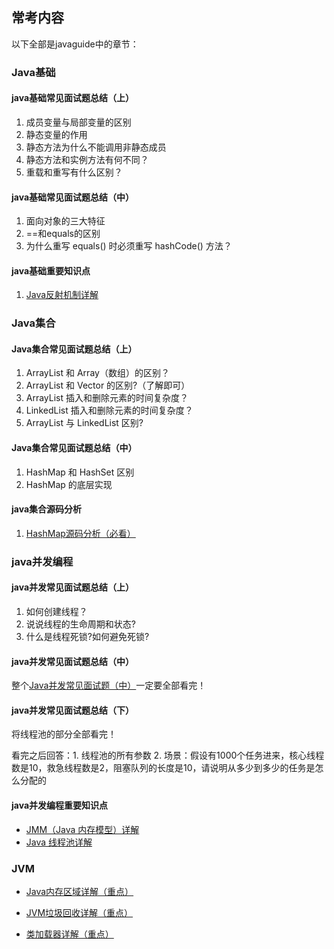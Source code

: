 ## 常考内容


以下全部是javaguide中的章节：
### Java基础
#### java基础常见面试题总结（上）
1. 成员变量与局部变量的区别
2. 静态变量的作用
3. 静态方法为什么不能调用非静态成员
4. 静态方法和实例方法有何不同？
5. 重载和重写有什么区别？

#### java基础常见面试题总结（中）
1. 面向对象的三大特征
2. ==和equals的区别
3. 为什么重写 equals() 时必须重写 hashCode() 方法？

#### java基础重要知识点
1. [Java反射机制详解](https://javaguide.cn/java/basis/reflection.html)

### Java集合
#### Java集合常见面试题总结（上）
1. ArrayList 和 Array（数组）的区别？
2. ArrayList 和 Vector 的区别?（了解即可）
3. ArrayList 插入和删除元素的时间复杂度？
4. LinkedList 插入和删除元素的时间复杂度？
5. ArrayList 与 LinkedList 区别?

#### Java集合常见面试题总结（中）
1. HashMap 和 HashSet 区别
2. HashMap 的底层实现

#### java集合源码分析
1. [HashMap源码分析（必看）](https://javaguide.cn/java/collection/hashmap-source-code.html)

### java并发编程
#### java并发常见面试题总结（上）
1. 如何创建线程？
2. 说说线程的生命周期和状态?
3. 什么是线程死锁?如何避免死锁?

#### java并发常见面试题总结（中）
整个[Java并发常见面试题（中）](https://javaguide.cn/java/concurrent/java-concurrent-questions-02.html)一定要全部看完！


#### java并发常见面试题总结（下）
将线程池的部分全部看完！

看完之后回答：1. 线程池的所有参数 2. 场景：假设有1000个任务进来，核心线程数是10，救急线程数是2，阻塞队列的长度是10，请说明从多少到多少的任务是怎么分配的

#### java并发编程重要知识点
- [JMM（Java 内存模型）详解](https://javaguide.cn/java/concurrent/jmm.html)
- [Java 线程池详解](https://javaguide.cn/java/concurrent/java-thread-pool-summary.html)

### JVM
- [Java内存区域详解（重点）](https://javaguide.cn/java/jvm/memory-area.html)
- [JVM垃圾回收详解（重点）](https://javaguide.cn/java/jvm/jvm-garbage-collection.html)

- [类加载器详解（重点）](https://javaguide.cn/java/jvm/classloader.html)